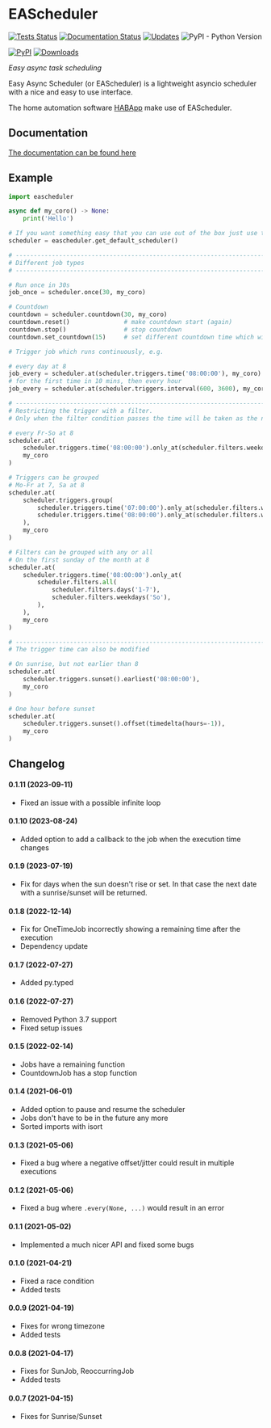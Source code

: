 # EAScheduler
[![Tests Status](https://github.com/spacemanspiff2007/eascheduler/workflows/Tests/badge.svg)](https://github.com/spacemanspiff2007/eascheduler/actions)
[![Documentation Status](https://readthedocs.org/projects/eascheduler/badge/?version=latest)](https://eascheduler.readthedocs.io/en/latest/?badge=latest)
[![Updates](https://pyup.io/repos/github/spacemanspiff2007/eascheduler/shield.svg)](https://pyup.io/repos/github/spacemanspiff2007/eascheduler/)
![PyPI - Python Version](https://img.shields.io/pypi/pyversions/eascheduler)

[![PyPI](https://img.shields.io/pypi/v/eascheduler)]((https://pypi.org/project/EAScheduler/))
[![Downloads](https://pepy.tech/badge/eascheduler/month)](https://pepy.tech/project/eascheduler)



_Easy async task scheduling_


Easy Async Scheduler (or EAScheduler) is a lightweight asyncio scheduler with a nice and easy to use interface.

The home automation software [HABApp](https://pypi.org/project/HABApp/) make use of EAScheduler.


## Documentation
[The documentation can be found here](https://eascheduler.readthedocs.io)

## Example

````python
import eascheduler

async def my_coro() -> None:
    print('Hello')

# If you want something easy that you can use out of the box just use the default scheduler
scheduler = eascheduler.get_default_scheduler()

# -------------------------------------------------------------------------------------------------------
# Different job types
# -------------------------------------------------------------------------------------------------------

# Run once in 30s
job_once = scheduler.once(30, my_coro)

# Countdown
countdown = scheduler.countdown(30, my_coro)
countdown.reset()               # make countdown start (again)
countdown.stop()                # stop countdown
countdown.set_countdown(15)     # set different countdown time which will be used for the next reset call

# Trigger job which runs continuously, e.g.

# every day at 8
job_every = scheduler.at(scheduler.triggers.time('08:00:00'), my_coro)
# for the first time in 10 mins, then every hour
job_every = scheduler.at(scheduler.triggers.interval(600, 3600), my_coro)

# -------------------------------------------------------------------------------------------------------
# Restricting the trigger with a filter.
# Only when the filter condition passes the time will be taken as the next time

# every Fr-So at 8
scheduler.at(
    scheduler.triggers.time('08:00:00').only_at(scheduler.filters.weekdays('Fr-So')),
    my_coro
)

# Triggers can be grouped
# Mo-Fr at 7, Sa at 8
scheduler.at(
    scheduler.triggers.group(
        scheduler.triggers.time('07:00:00').only_at(scheduler.filters.weekdays('Mo-Fr')),
        scheduler.triggers.time('08:00:00').only_at(scheduler.filters.weekdays('Fr-So')),
    ),
    my_coro
)

# Filters can be grouped with any or all
# On the first sunday of the month at 8
scheduler.at(
    scheduler.triggers.time('08:00:00').only_at(
        scheduler.filters.all(
            scheduler.filters.days('1-7'),
            scheduler.filters.weekdays('So'),
        ),
    ),
    my_coro
)

# -------------------------------------------------------------------------------------------------------
# The trigger time can also be modified

# On sunrise, but not earlier than 8
scheduler.at(
    scheduler.triggers.sunset().earliest('08:00:00'),
    my_coro
)

# One hour before sunset
scheduler.at(
    scheduler.triggers.sunset().offset(timedelta(hours=-1)),
    my_coro
)
````

## Changelog

#### 0.1.11 (2023-09-11)
- Fixed an issue with a possible infinite loop

#### 0.1.10 (2023-08-24)
- Added option to add a callback to the job when the execution time changes

#### 0.1.9 (2023-07-19)
- Fix for days when the sun doesn't rise or set.
  In that case the next date with a sunrise/sunset will be returned.

#### 0.1.8 (2022-12-14)
- Fix for OneTimeJob incorrectly showing a remaining time after the execution
- Dependency update

#### 0.1.7 (2022-07-27)
- Added py.typed

#### 0.1.6 (2022-07-27)
- Removed Python 3.7 support
- Fixed setup issues

#### 0.1.5 (2022-02-14)
- Jobs have a remaining function
- CountdownJob has a stop function

#### 0.1.4 (2021-06-01)
- Added option to pause and resume the scheduler
- Jobs don't have to be in the future any more
- Sorted imports with isort

#### 0.1.3 (2021-05-06)
- Fixed a bug where a negative offset/jitter could result in multiple executions

#### 0.1.2 (2021-05-06)
- Fixed a bug where ``.every(None, ...)`` would result in an error

#### 0.1.1 (2021-05-02)
- Implemented a much nicer API and fixed some bugs

#### 0.1.0 (2021-04-21)
- Fixed a race condition
- Added tests

#### 0.0.9 (2021-04-19)
- Fixes for wrong timezone
- Added tests

#### 0.0.8 (2021-04-17)
- Fixes for SunJob, ReoccurringJob
- Added tests

#### 0.0.7 (2021-04-15)
- Fixes for Sunrise/Sunset
